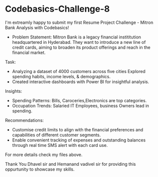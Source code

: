 # Codebasics-Challenge-8

I'm extreamly happy to submit my first Resume Project Challenge - Mitron Bank Analysis with Codebasics!
- Problem Statement:
Mitron Bank is a legacy financial instititution headquartered in Hyderabad. They want to introduce a new line of credit cards, aiming to broaden its product offerings and reach in the financial market.

Task: 
- Analyzing a dataset of 4000 customers across five cities Explored spending habits, income levels, & demographics.
- Created interactive dashboards with Power BI for insightful analysis.
  
Insights:
- Spending Patterns: Bills, Caroceries,Electronics are top categories.
- Occupation Trends: Salaried IT Employees, business Owners lead in spending.
  
Recommendations:
- Customise credit limits to align with the financial preferences and capabilities of different customer segments.
- Enable convenient tracking of expenses and outstanding balances through real time SMS alert with each card use.

For more details check my files above.

Thank You Dhavel sir and Hemanand vadivel sir for providing this oppurtunity to showcase my skills.
